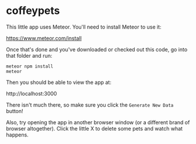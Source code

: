 # coffeypets

This little app uses Meteor. You'll need to install Meteor to use it:

https://www.meteor.com/install

Once that's done and you've downloaded or checked out this code, go into that folder and run:

    meteor npm install
    meteor
  
Then you should be able to view the app at:

http://localhost:3000

There isn't much there, so make sure you click the `Generate New Data` button!

Also, try opening the app in another browser window (or a different brand of browser altogether). Click the little X to delete some pets and watch what happens.
